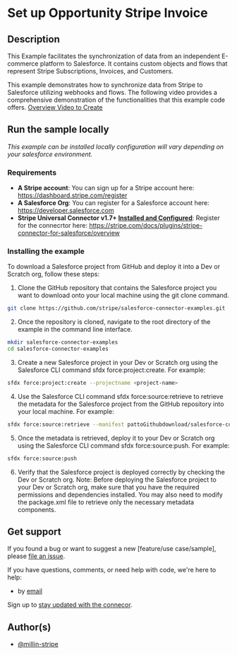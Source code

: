 # Set up Opportunity Stripe Invoice

## Description
This Example facilitates the synchronization of data from an independent E-commerce platform to Salesforce. It contains custom objects and flows that represent Stripe Subscriptions, Invoices, and Customers.

This example demonstrates how to synchronize data from Stripe to Salesforce utilizing webhooks and flows. The following video provides a comprehensive demonstration of the functionalities that this example code offers. 
[Overview Video to Create]([https://drive.google.com/file/d/1PTeeIkWmxrhmB2-bu27PJIU27HTuYA-Z/view?usp=share_link](https://youtu.be/OdwSC-9Xpnc))


## Run the sample locally

_This example can be installed locally
configuration will vary depending on your salesforce environment._

### Requirements

- **A Stripe account**: You can sign up for a Stripe account here: https://dashboard.stripe.com/register
- **A Salesforce Org**: You can register for a Salesforce account here: https://developer.salesforce.com
- **Stripe Universal Connector v1.7+ [Installed and Configured](https://docs.google.com/document/d/1CY_rppxQaN-k9mTfm-Tqy8wnWGfXDWVEFNCBri_SjuQ/edit?usp=share_link)**: Register for the connecrtor here: https://stripe.com/docs/plugins/stripe-connector-for-salesforce/overview

### Installing the example

To download a Salesforce project from GitHub and deploy it into a Dev or Scratch org, follow these steps:

1. Clone the GitHub repository that contains the Salesforce project you want to download onto your local machine using the git clone command. 
```sh
git clone https://github.com/stripe/salesforce-connector-examples.git
```

2. Once the repository is cloned, navigate to the root directory of the example in the command line interface.
```sh
mkdir salesforce-connector-examples
cd salesforce-connector-examples
```

3. Create a new Salesforce project in your Dev or Scratch org using the Salesforce CLI command sfdx force:project:create. 
For example:
```sh
sfdx force:project:create --projectname <project-name>
```
4. Use the Salesforce CLI command sfdx force:source:retrieve to retrieve the metadata for the Salesforce project from the GitHub repository into your local machine. For example:
```sh
sfdx force:source:retrieve --manifest pattoGithubdownload/salesforce-connector-examples/Sync_E-comm_to_Salesforce/package.json
```
5. Once the metadata is retrieved, deploy it to your Dev or Scratch org using the Salesforce CLI command sfdx force:source:push. 
For example:
```sh
sfdx force:source:push
```
6. Verify that the Salesforce project is deployed correctly by checking the Dev or Scratch org.
Note: Before deploying the Salesforce project to your Dev or Scratch org, make sure that you have the required permissions and dependencies installed. You may also need to modify the package.xml file to retrieve only the necessary metadata components.


## Get support
If you found a bug or want to suggest a new [feature/use case/sample], please [file an issue](../../issues).

If you have questions, comments, or need help with code, we're here to help:
- by [email](mailto:sfuniversalconnector@stripe.com)

Sign up to [stay updated with the connecor](https://stripe.com/docs/plugins/stripe-connector-for-salesforce/overview).

## Author(s)

- [@millin-stripe](https://github.com/millin-stripe)
